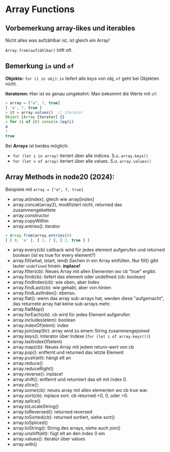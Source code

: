 # Array Functions

## Vorbemerkung array-likes und iterables

Nicht alles was aufzählbar ist, ist gleich ein Array!

`Array.from(aufzählbar)` hilft oft.

## Bemerkung `in` und `of`

**Objekte:** `for (i in obj)`: `in` liefert alle _keys_ von obj, `of` geht bei
Objekten nicht.

**Iteratoren:** Hier ist es genau umgekehrt: Man bekommt die Werte mit `of`:

```javascript
> array = ["a", 7, true]
[ 'a', 7, true ]
> it = array.values()  // iterator
Object [Array Iterator] {}
> for (i of it) console.log(i)
a
7
true
```

Bei **Arrays** ist beides möglich:

-   `for (let i in array)` iteriert über alle indices. S.u. `array.keys()`
-   `for (let v of array)` iteriert über alle values. S.u. `array.values()`

## Array Methods in node20 (2024):

Beispiele mit `array = ["a", 7, true]`

-   array.at(index), gleich wie array[index]
-   array.concat(array2), modifiziert nicht, returned das zusammengekettete
-   array.constructor
-   array.copyWithin
-   array.entries(): iterator

```javascript
> Array.from(array.entries())
[ [ 0, 'a' ], [ 1, 7 ], [ 2, true ] ]
```

-   array.every(cb) callback wird für jedes element aufgerufen und returned
    boolean (ist es true for every element?)
-   array.fill(what, istart, iend) Sachen in ein Array einfüllen. Nur fill()
    gibt lauter `undefined` hinein. **inplace!**
-   array.filter(cb): Neues Array mit allen Elementen wo cb "true" ergibt.
-   array.find(cb): liefert das element oder undefined (cb: boolean)
-   array.findIndex(cb): wie oben, aber Index
-   array.findLast(cb): wie gehabt, aber von hinten
-   array.findLastIndex(): ebenso.
-   array.flat(): wenn das array sub-arrays hat, werden diese "aufgemacht", das
    returnete array hat keine sub-arrays mehr.
-   array.flatMap()
-   array.forEach(cb): cb wird für jedes Element aufgerufen
-   array.includes(elem): boolean
-   array.indexOf(elem): index
-   array.join(sepStr): array wird zu einem String zusammengejoined
-   array.keys(): Interator über Indexe (`for (let i of array.keys())`)
-   array.lastIndexOf(elem)
-   array.map(cb): Neues Array mit jedem return-wert von cb
-   array.pop(): entfernt und returned das letzte Element
-   array.push(elt): hängt elt an
-   array.reduce()
-   array.reduceRight()
-   array.reverse(): inplace!
-   array.shift(): enfternt und returniert das elt mit index 0.
-   array.slice():
-   array.some(cb): neues array mit allen elementen wo cb true war.
-   array.sort(cb): inplace sort. cb returned <0, 0, oder >0.
-   array.splice()
-   array.toLocaleString()
-   array.toReversed(): returned reversed
-   array.toSorted(cb): returned sortiert, siehe sort()
-   array.toSpliced()
-   array.toString(): String des arrays, siehe auch join()
-   array.unshift(elt): fügt elt an den index 0 ein
-   array.values(): iterator über values
-   array.with()
